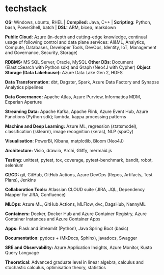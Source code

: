# techstack

**OS:** Windows, ubuntu, RHEL | **Compiled:** Java, C++ | **Scripting:** Python, bash, PowerShell, batch | **DSL:** ARM, bicep, markdown  

**Public Cloud:** Azure (in-depth and cutting-edge knowledge, continual usage of following control and data plane services: AI&ML, Analytics, Compute, Databases, Developer Tools, DevOps, Identity, IoT, Management and Governance, Security, Storage) 

**RDBMS:** MS SQL Server, Oracle, MySQL 
**Other DBs:** Document (ElasticSearch with Python sdk) and Graph (Neo4J with Cypher) 
**Object Storage (Data Lakehouse):** Azure Data Lake Gen 2, HDFS  

**Data Transformation:** dbt, Dagster, Spark, Azure Data Factory and Synapse Analytics pipelines 

**Data Governance:** Apache Atlas, Azure Purview, Informatica MDM, Experian Aperture 

**Streaming Data:** Apache Kafka, Apache Flink, Azure Event Hub, Azure Functions (Python sdk); lambda, kappa processing patterns 

**Machine and Deep Learning:** Azure ML, regression (statsmodel), classification (sklearn), image recognition (keras), NLP (spaCy) 

**Visualisation:** PowerBI, Kibana, matplotlib, Bloom (Neo4J) 

**Architecture:** Visio, draw.io, Archi, Gliffy, mermaid.js 

**Testing**: unittest, pytest, tox, coverage, pytest-benchmark, bandit, robot, selenium

**CI/CD:** git, GitHub, GitHub Actions, Azure DevOps (Repos, Artifacts, Test Plans), Jenkins 

**Collaboration Tools:** Atlassian CLOUD suite (JIRA, JQL, Dependency Mapper for JIRA, Confluence) 

**MLOps**: Azure ML, GitHub Actions, MLFlow, dvc, DagsHub, NannyML 

**Containers:** Docker, Docker Hub and Azure Container Registry, Azure Container Instances and Azure Container Apps

**Apps:** Flask and Streamlit (Python), Java Spring Boot (basic) 

**Documentation**: pydocs + (MkDocs, Sphinx), javadocs, Swagger

**SRE and Observability:** Azure Application Insights, Azure Monitor, Kusto Query Language

**Theoretical**: Advanced graduate level in linear algebra, calculus and stochastic calculus, optimisation theory, statistics

